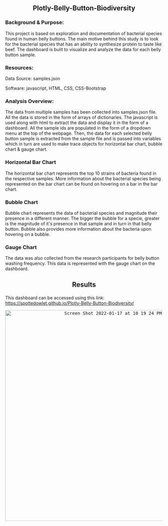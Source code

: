 <h2> <p align=center>Plotly-Belly-Button-Biodiversity </p></h2>

<h3><p> Background & Purpose: </p></h3>

This project is based on exploration and documentation of bacterial species found in human belly buttons. The main motive behind this study is to look for the bacterial species that has an ability to synthesize protein to taste like beef. The dashboard is built to visualize and analyze the data for each belly button sample.

<h3><p> Resources: </p></h3>

Data Source: samples.json

Software: javascript, HTML, CSS, CSS-Bootstrap

<h3><p> Analysis Overview: </p></h3>

The data from multiple samples has been collected into samples.json file. All the data is stored in the form of arrays of dictionaries. The javascript is used along with html to extract the data and display it in the form of a dashboard. All the sample ids are populated in the form of a dropdown menu at the top of the webpage. Then, the data for each selected belly button sample is extracted from the sample file and is passed into variables which in turn are used to make trace objects for horizontal bar chart, bubble chart & gauge chart.

<h3> Horizontal Bar Chart </h3>
 
The horizontal bar chart represents the top 10 strains of bacteria found in the respective samples. More information about the bacterial species being represented on the bar chart can be found on hovering on a bar in the bar chart.


<h3> Bubble Chart </h3>

Bubble chart represents the data of bacterial species and magnitude their presence in a different manner. The bigger the bubble for a specie, greater is the magnitude of it's presence in that sample and in turn in that belly button. Bubble also provides more information about the bacteria upon hovering on a bubble.


<h3> Gauge Chart </h3>

The data was also collected from the research participants for belly button washing frequency. This data is represented with the gauge chart on the dashboard.

<h2><p align = center> Results </p></h2>

This dashboard can be accessed using this link: https://spottedowlet.github.io/Plotly-Belly-Button-Biodiversity/

<p align=center><kbd> 
  <img width="674" alt="Screen Shot 2022-01-17 at 10 19 24 PM" src="https://user-images.githubusercontent.com/90424752/149882472-175e5531-439b-42f1-b1d3-3d9e5a82a81b.png">
</kbd></p>



